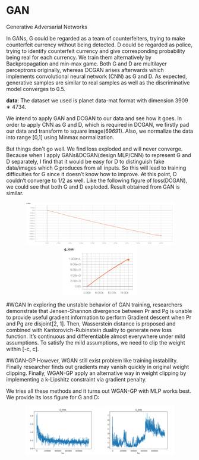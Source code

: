 # GAN
Generative Adversarial Networks

In GANs, G could be regarded as a team of counterfeiters, trying to make counterfeit currency without being detected. D could be regarded as police, trying to identify counterfeit currency and give corresponding probability being real for each currency. We train them alternatively by Backpropagation and min-max game. Both G and D are multilayer perceptrons originally, whereas DCGAN arises afterwards which implements convolutional neural network (CNN) as G and D. As expected, generative samples are similar to real samples as well as the discriminative model converges to 0.5.

**data**: The dataset we used is planet data-mat format with dimension 3909 ∗ 4734. 

We intend to apply GAN and DCGAN to our data and see how it goes. In order to apply CNN as G and D, which is required in DCGAN, we firstly pad our data and transform to square image(69*69*1). Also, we normalize the data into range [0,1] using Minmax normalization.

But things don't go well. We find loss exploded and will never converge. Because when I apply GANs&DCGAN(design MLP/CNN) to represent G and D separately, I find that it would be easy for D to distinguish fake data/images which G produces from all inputs. So this will lead to training difficulties for G since it doesn’t know how to improve. At this point, D couldn’t converge to 1/2 as well. Like the following figure of loss(DCGAN), we could see that both G and D exploded. Result obtained from GAN is similar.

<p align="middle">
  <img src="https://github.com/Shuyi-bomi/GAN/blob/main/result/D-loss(CNNs).png" width="400" />
  <img src="https://github.com/Shuyi-bomi/GAN/blob/main/result/G-loss(CNNs).png" width="200" /> 
</p>

#WGAN
In exploring the unstable behavior of GAN training, researchers demonstrate that Jensen-Shannon divergence between Pr and Pg is unable to provide useful gradient information to perform Gradient descent when Pr and Pg are disjoint[2, 1]. Then, Wasserstein distance is proposed and combined with Kantorovich-Rubinstein duality to generate new loss function. It’s continuous and differentiable almost everywhere under mild assumptions. To satisfy the mild assumptions, we need to clip the weight within [-c, c].

#WGAN-GP
However, WGAN still exist problem like training instability. Finally researcher finds out gradients may vanish quickly in original weight clipping. Finally, WGAN-GP apply an alternative way in weight clipping by implementing a k-Lipshitz constraint via gradient penalty.

We tries all these methods and it turns out WGAN-GP with MLP works best. We provide its loss figure for G and D:
<p align="middle">
  <img src="https://github.com/Shuyi-bomi/GAN/blob/main/result/D_lossmlp.png" width="200" />
  <img src="https://github.com/Shuyi-bomi/GAN/blob/main/result/G_lossmlp.png" width="200" /> 
</p>

